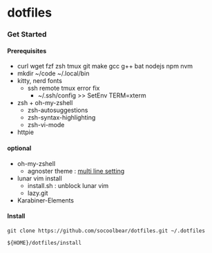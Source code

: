 # dotfiles

### Get Started

#### Prerequisites

- curl wget fzf zsh tmux git make gcc g++ bat nodejs npm nvm
- mkdir ~/code  ~/.local/bin
- kitty, nerd fonts
    - ssh remote tmux error fix
        - ~/.ssh/config >> SetEnv TERM=xterm
- zsh + oh-my-zshell
    - zsh-autosuggestions
    - zsh-syntax-highlighting
    - zsh-vi-mode
- httpie

#### optional

- oh-my-zshell
    - agnoster theme : [multi line setting](https://gist.github.com/socoolbear/d59447cfaffc24ee914e27fe3019cd81)
- lunar vim install
    - install.sh : unblock lunar vim
    - lazy.git
- Karabiner-Elements

#### Install

```shell
git clone https://github.com/socoolbear/dotfiles.git ~/.dotfiles

${HOME}/dotfiles/install
```